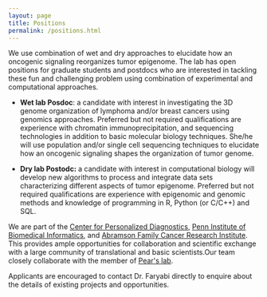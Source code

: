 ```yaml
---
layout: page
title: Positions
permalink: /positions.html
---
```


We use combination of wet and dry approaches to elucidate how an oncogenic signaling reorganizes tumor epigenome. The lab has open positions for graduate students and postdocs who are interested in tackling these fun and challenging problem using combination of experimental and computational approaches. 

* **Wet lab Posdoc**: a candidate with interest in investigating the 3D genome organization of lymphoma and/or breast cancers using genomics approaches. Preferred but not required qualifications are experience with chromatin immunoprecipitation, and sequencing technologies in addition to basic molecular biology techniques. She/he will use population and/or single cell sequencing techniques to elucidate how an oncogenic signaling shapes the organization of tumor genome.   

* **Dry lab Postodc:** a candidate with interest in computational biology will develop new algorithms to process and integrate data sets characterizing different aspects of tumor epigenome. Preferred but not required qualifications are experience with epigenomic and genomic methods and knowledge of programming in R, Python (or C/C++) and SQL.

We are part of the [Center for Personalized Diagnostics](http://www.pennmedicine.org/personalized-diagnostics/), [Penn Institute of Biomedical Informatics](http://upibi.org/), and [Abramson Family Cancer Research Institute](http://www.afcri.upenn.edu/). This provides ample opportunities for collaboration and scientific exchange with a large community of translational and basic scientists.Our team closely collaborate with the member of [Pear's lab](http://pathology.med.upenn.edu/department/people/481/warren-s-pear).   

Applicants are encouraged to contact Dr. Faryabi directly to enquire about the details of existing projects and opportunities.
